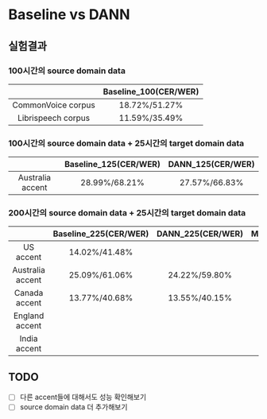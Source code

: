 # Baseline vs DANN
## 실험결과
### 100시간의 source domain data
| |Baseline_100(CER/WER)|
|:---:|:---:|
|CommonVoice corpus|18.72%/51.27%|
|Librispeech corpus|11.59%/35.49%|
### 100시간의 source domain data + 25시간의 target domain data  
| |Baseline_125(CER/WER)|DANN_125(CER/WER)|
|:---:|:---:|:---:|
|Australia accent|28.99%/68.21%|27.57%/66.83%|
### 200시간의 source domain data + 25시간의 target domain data  
| |Baseline_225(CER/WER)|DANN_225(CER/WER)|MTL_225(CER/WER)|
|:---:|:---:|:---:|:---:|
|US accent|14.02%/41.48%|||
|Australia accent|25.09%/61.06%|24.22%/59.80%|25.33%/61.31%|
|Canada accent|13.77%/40.68%|13.55%/40.15%||
|England accent||||
|India accent||||
## TODO
- [ ] 다른 accent들에 대해서도 성능 확인해보기  
- [ ] source domain data 더 추가해보기